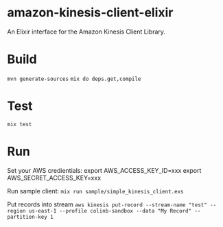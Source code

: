 # amazon-kinesis-client-elixir
An Elixir interface for the Amazon Kinesis Client Library.


# Build
`mvn generate-sources`
`mix do deps.get,compile`
# Test
`mix test`

# Run
Set your AWS credientials:
export AWS_ACCESS_KEY_ID=xxx
export AWS_SECRET_ACCESS_KEY=xxx

Run sample client:
`mix run sample/simple_kinesis_client.exs`

Put records into stream
`aws kinesis put-record --stream-name "test" --region us-east-1 --profile colinb-sandbox --data "My Record" --partition-key 1`

